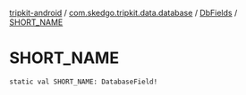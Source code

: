 [tripkit-android](../../index.md) / [com.skedgo.tripkit.data.database](../index.md) / [DbFields](index.md) / [SHORT_NAME](./-s-h-o-r-t_-n-a-m-e.md)

# SHORT_NAME

`static val SHORT_NAME: DatabaseField!`
